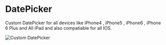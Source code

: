 # DatePicker

Custom DatePicker for all devices like iPhone4 , iPhone5 , iPhone6 , iPhone 6 Plus and All iPad and also compatiable for all IOS.

![Custom DatePicker](http://i.imgur.com/iEDiN5y.png)

